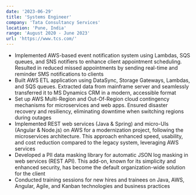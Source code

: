 ```yaml
---
date: '2023-06-29'
title: 'Systems Engineer'
company: 'Tata Consultancy Services'
location: 'Pune, India'
range: 'August 2020 - June 2023'
url: 'https://www.tcs.com/'
---
```


- Implemented AWS-based event notification system using Lambdas, SQS queues, and SNS notifiers to enhance client appointment scheduling. Resulted in reduced missed appointments by sending real-time and reminder SMS notifications to clients
- Built AWS ETL application using DataSync, Storage Gateways, Lambdas, and SQS queues. Extracted data from mainframe server and seamlessly transferred it to MS Dynamics CRM in a modern, accessible format
- Set up AWS Multi-Region and Out-Of-Region cloud contingency mechanisms for microservices and web apps. Ensured disaster recovery and resiliency, eliminating downtime when switching regions during outages
- Implemented REST web services (Java & Spring) and micro-UIs (Angular & Node.js) on AWS for a modernization project, following the microservices architecture. This approach enhanced speed, usability, and cost reduction compared to the legacy system, leveraging AWS services
- Developed a PII data masking library for automatic JSON log masking in web services (REST API). This add-on, known for its simplicity and enhanced security, has become the default organization-wide solution for the client
- Conducted training sessions for new hires and trainees on Java, AWS, Angular, Agile, and Kanban technologies and business practices
